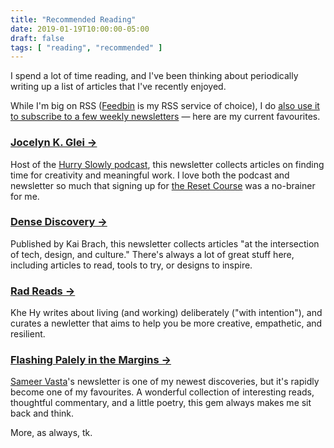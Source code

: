 ```yaml
---
title: "Recommended Reading"
date: 2019-01-19T10:00:00-05:00
draft: false
tags: [ "reading", "recommended" ]
---
```


I spend a lot of time reading, and I've been thinking about periodically writing up a list of articles that I've recently enjoyed.

While I'm big on RSS ([Feedbin](https://feedbin.com) is my RSS service of choice), I do [also use it to subscribe to a few weekly newsletters](https://feedbin.com/blog/2016/02/03/subscribe-to-email-newsletters-in-feedbin/) — here are my current favourites.

<!--more-->

### [Jocelyn K. Glei &rarr;](https://jkglei.com)

Host of the [Hurry Slowly podcast](https://hurryslowly.co), this newsletter collects articles on finding time for creativity and meaningful work. I love both the podcast and newsletter so much that signing up for [the Reset Course](https://reset-course.com) was a no-brainer for me.

### [Dense Discovery &rarr;](https://www.densediscovery.com/)

Published by Kai Brach, this newsletter collects articles "at the intersection of tech, design, and culture." There's always a lot of great stuff here, including articles to read, tools to try, or designs to inspire.

### [Rad Reads &rarr;](https://radreads.co/)

Khe Hy writes about living (and working) deliberately ("with intention"), and curates a newletter that aims to help you be more creative, empathetic, and resilient.

### [Flashing Palely in the Margins &rarr;](https://buttondown.email/vasta)

[Sameer Vasta](https://www.inthemargins.ca/)'s newsletter is one of my newest discoveries, but it's rapidly become one of my favourites. A wonderful collection of interesting reads, thoughtful commentary, and a little poetry, this gem always makes me sit back and think.

More, as always, tk.
